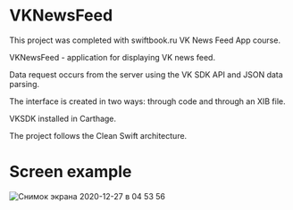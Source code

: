 # VKNewsFeed

This project was completed with swiftbook.ru VK News Feed App course.

VKNewsFeed - application for displaying VK news feed.

Data request occurs from the server using the VK SDK API and JSON data parsing.

The interface is created in two ways: through code and through an XIB file.

VKSDK installed in Carthage.

The project follows the Clean Swift architecture.

# Screen example

![Снимок экрана 2020-12-27 в 04 53 56](https://user-images.githubusercontent.com/65301656/103161177-9c554a80-47ff-11eb-9531-86768fe9e5a1.png)
